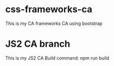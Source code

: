 # css-frameworks-ca
This is my CA frameworks CA using bootstrap

# JS2 CA branch
This is my JS2 CA
Build command: npm run build